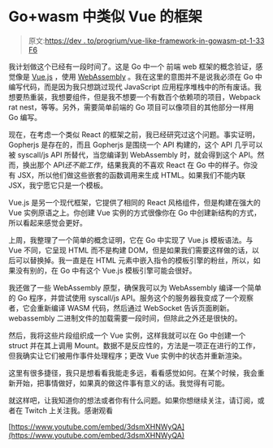 # Go+wasm 中类似 Vue 的框架

> 原文:[https://dev . to/progrium/vue-like-framework-in-gowasm-pt-1-33 F6](https://dev.to/progrium/vue-like-framework-in-gowasm-pt-1-33f6)

我计划做这个已经有一段时间了。这是 Go 中一个
前端 web 框架的概念验证，感觉像是 [Vue.js](https://vuejs.org/) ，使用 [WebAssembly](https://webassembly.org/) 。我在这里的意图并不是说我必须在 Go 中编写代码，而是因为我只想跳过现代 JavaScript 应用程序堆栈中的所有废话。我想要热重装，我想要组件，但是我不想要一个有数百个依赖项的项目，Webpack rat nest，等等。另外，需要简单前端的 Go 项目可以像项目的其他部分一样用 Go 编写。

现在，在考虑一个类似 React 的框架之前，我已经研究过这个问题。事实证明，Gopherjs 是存在的，而且 Gopherjs 是围绕一个 API 构建的，这个 API 几乎可以被 syscall/js API 所替代，当您编译到 WebAssembly 时，就会得到这个 API。然而，换出那个 API*还不能工作*，结果我真的不喜欢 React 在 Go 中的样子。你没有 JSX，所以他们做这些嵌套的函数调用来生成 HTML。如果我们不能内联 JSX，我宁愿它只是一个模板。

Vue.js 是另一个现代框架，它提供了相同的 React 风格组件，但是构建在强大的 Vue 实例原语之上。你创建 Vue 实例的方式很像你在 Go 中创建新结构的方式，所以看起来感觉会更好。

上周，我整理了一个简单的概念证明，它在 Go 中实现了 Vue.js 模板语法。与 Vue 不同，它呈现 HTML 而不是构建 DOM，但是如果我们需要这样做的话，以后可以替换掉。我一直是在 HTML 元素中嵌入指令的模板引擎的粉丝，所以，如果没有别的，在 Go 中有这个 Vue.js 模板引擎可能会很好。

我还做了一些 WebAssembly 原型，确保我可以为 WebAssembly 编译一个简单的 Go 程序，并尝试使用 syscall/js API。服务这个的服务器我变成了一个观察者，它会重新编译 WASM 代码，然后通过 WebSocket 告诉页面刷新。webassembly 二进制文件的加载需要一段时间，但除此之外还是很快的。

然后，我将这些片段组织成一个 Vue 实例，这样我就可以在 Go 中创建一个 struct 并在其上调用 Mount。数据不是反应性的，方法是一项正在进行的工作，但我确实让它们被用作事件处理程序；更改 Vue 实例中的状态并重新渲染。

这里有很多捷径，我只是想看看我能走多远，看看感觉如何。在某个时候，我会重新开始，把事情做好，如果真的做这件事有意义的话。我觉得有可能。

就这样吧，让我知道你的想法或者你有什么问题。如果你想继续关注，请订阅，或者在 Twitch 上关注我。感谢观看

[https://www.youtube.com/embed/3dsmXHNWyQA](https://www.youtube.com/embed/3dsmXHNWyQA)
